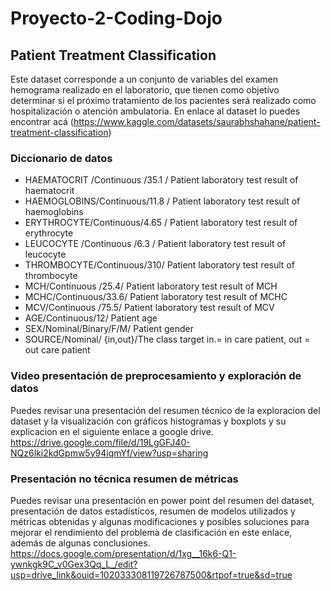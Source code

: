# Proyecto-2-Coding-Dojo
## Patient Treatment Classification

Este dataset corresponde a un conjunto de variables del examen hemograma realizado en el laboratorio, que tienen como objetivo determinar si el próximo tratamiento de los pacientes será realizado como hospitalización o atención ambulatoria. En enlace al dataset lo puedes encontrar acá (https://www.kaggle.com/datasets/saurabhshahane/patient-treatment-classification)

### Diccionario de datos
- HAEMATOCRIT /Continuous /35.1 / Patient laboratory test result of haematocrit
- HAEMOGLOBINS/Continuous/11.8 / Patient laboratory test result of haemoglobins
- ERYTHROCYTE/Continuous/4.65 /  Patient laboratory test result of erythrocyte
- LEUCOCYTE	/Continuous /6.3 / Patient laboratory test result of leucocyte
- THROMBOCYTE/Continuous/310/ Patient laboratory test result of thrombocyte
- MCH/Continuous /25.4/ Patient laboratory test result of MCH
- MCHC/Continuous/33.6/ Patient laboratory test result of MCHC
- MCV/Continuous /75.5/ Patient laboratory test result of MCV
- AGE/Continuous/12/ Patient age
- SEX/Nominal/Binary/F/M/ Patient gender
- SOURCE/Nominal/ {in,out}/The class target in.= in care patient, out = out care patient

### Video presentación de preprocesamiento y exploración de datos
Puedes revisar una presentación del resumen técnico de la exploracion del dataset y la visualización con gráficos histogramas y boxplots y su explicacion en el siguiente enlace a google drive.
https://drive.google.com/file/d/19LgGFJ40-NQz6lki2kdGpmw5y94iqmYf/view?usp=sharing

### Presentación no técnica resumen de métricas
Puedes revisar una presentación en power point del resumen del dataset, presentación de datos estadísticos, resumen de modelos utilizados y métricas obtenidas y algunas modificaciones y posibles soluciones para mejorar el rendimiento del problema de clasificación en este enlace, además de algunas conclusiones. https://docs.google.com/presentation/d/1xg__16k6-Q1-ywnkgk9C_v0Gex3Qq_L_/edit?usp=drive_link&ouid=102033308119726787500&rtpof=true&sd=true
